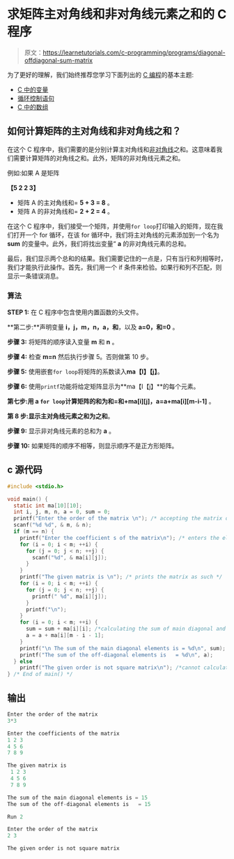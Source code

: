 # 求矩阵主对角线和非对角线元素之和的 C 程序

> 原文：<https://learnetutorials.com/c-programming/programs/diagonal-offdiagonal-sum-matrix>

为了更好的理解，我们始终推荐您学习下面列出的 [C 编程](../ "C programming")的基本主题:

*   [C 中的变量](../../c-programming/variables)
*   [循环控制语句](../../c-programming/loop-control-statements)
*   [C 中的数组](../../c-programming/array)

## 如何计算矩阵的主对角线和非对角线之和？

在这个 C 程序中，我们需要的是分别计算主对角线和[非对角线](https://www.lexico.com/definition/off-diagonal)之和。这意味着我们需要计算矩阵的对角线之和。此外，矩阵的非对角线元素之和。

例如:如果 A 是矩阵

**【5 2
2 3】**

*   矩阵 A 的主对角线和= **5 + 3 = 8** 。
*   矩阵 A 的非对角线和= **2 + 2 = 4** 。

在这个 C 程序中，我们接受一个矩阵，并使用`for loop`打印输入的矩阵，现在我们打开一个 for 循环，在该 for 循环中，我们将主对角线的元素添加到一个名为 **sum** 的变量中。此外，我们将找出变量“ **a** 的非对角线元素的总和。

最后，我们显示两个总和的结果。我们需要记住的一点是，只有当行和列相等时，我们才能执行此操作。首先，我们用一个 if 条件来检验。如果行和列不匹配，则显示一条错误消息。

### 算法

**STEP 1:** 在 C 程序中包含使用内置函数的头文件。

**第二步:**声明变量 **i，j，m，n，a，和**，以及 **a=0，和=0** 。

**步骤 3:** 将矩阵的顺序读入变量 **m** 和 **n** 。

**步骤 4:** 检查 **m=n** 然后执行步骤 5。否则做第 10 步。

**步骤 5:** 使用嵌套`for loop`将矩阵的系数读入**ma【I】【j】**。

**步骤 6:** 使用`printf`功能将给定矩阵显示为**ma【I【j】**的每个元素。

**第七步:**用 a `for loop`计算矩阵的和为**和=和+ma[i][j]，a=a+ma[i][m-i-1]** 。

**第 8 步:**显示主对角线元素之和为**之和**。

**步骤 9:** 显示非对角线元素的总和为 **a** 。

**步骤 10:** 如果矩阵的顺序不相等，则显示顺序不是正方形矩阵。

## c 源代码

```c
#include <stdio.h>

void main() {
  static int ma[10][10];
  int i, j, m, n, a = 0, sum = 0;
  printf("Enter the order of the matrix \n"); /* accepting the matrix order */
  scanf("%d %d", & m, & n);
  if (m == n) {
    printf("Enter the coefficient s of the matrix\n"); /* enters the elements of the matrix */
    for (i = 0; i < m; ++i) {
      for (j = 0; j < n; ++j) {
        scanf("%d", & ma[i][j]);
      }
    }
    printf("The given matrix is \n"); /* prints the matrix as such */
    for (i = 0; i < m; ++i) {
      for (j = 0; j < n; ++j) {
        printf(" %d", ma[i][j]);
      }
      printf("\n");
    }
    for (i = 0; i < m; ++i) {
      sum = sum + ma[i][i]; /*calculating the sum of main diagonal and off diagonal separately*/
      a = a + ma[i][m - i - 1];
    }
    printf("\n The sum of the main diagonal elements is = %d\n", sum);
    printf("The sum of the off-diagonal elements is   = %d\n", a);
  } else
    printf("The given order is not square matrix\n"); /*cannot calculate for a non square matrix*/
} /* End of main() */

```

## 输出

```c
Enter the order of the matrix
3*3

Enter the coefficients of the matrix
1 2 3
4 5 6
7 8 9

The given matrix is
 1 2 3
 4 5 6
 7 8 9

The sum of the main diagonal elements is = 15
The sum of the off-diagonal elements is   = 15

Run 2

Enter the order of the matrix
2 3

The given order is not square matrix 
```